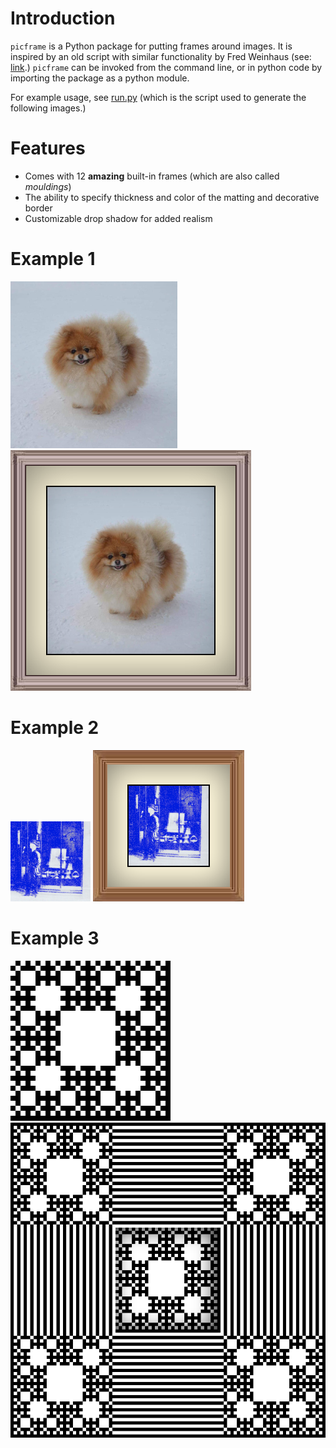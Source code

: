 

# Introduction

`picframe` is a Python package for putting frames around images. It
is inspired by an old script with similar functionality by Fred
Weinhaus (see: [link](http://www.fmwconcepts.com/imagemagick/picframe/index.php).) `picframe` can be invoked from the command
line, or in python code by importing the package as a python module.

For example usage, see [run.py](run.py) (which is the script used to generate
the following images.)


# Features

-   Comes with 12 **amazing** built-in frames (which are also called *mouldings*)
-   The ability to specify thickness and color of the matting and decorative border
-   Customizable drop shadow for added realism


# Example 1

![pom.png](demo_imgs/pom.png)
![pom-framed.png](demo_imgs/pom-framed.png)


# Example 2

![coolguy1.png](demo_imgs/coolguy1.png)
![coolguy1-framed.png](demo_imgs/coolguy1-framed.png)


# Example 3

![test.png](demo_imgs/test.png)
![test-framed.png](demo_imgs/test-framed.png)

